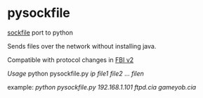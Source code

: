 # pysockfile
[sockfile](https://github.com/Steveice10/sockfile) port to python

Sends files over the network without installing java.

Compatible with protocol changes in [FBI v2](https://github.com/Steveice10/FBI/releases)

*Usage*
python pysockfile.py _ip_ _file1_ _file2_ ... _filen_

example:
_python pysockfile.py 192.168.1.101 ftpd.cia gameyob.cia_
